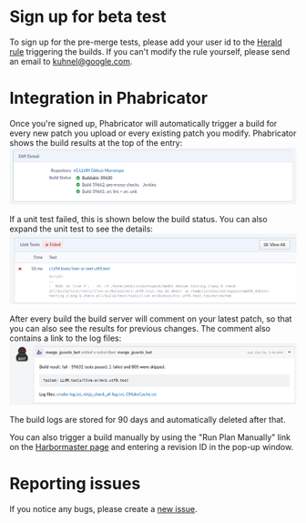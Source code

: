 # Sign up for beta test

To sign up for the pre-merge tests, please add your user id to the [Herald rule](https://reviews.llvm.org/H511) triggering the builds. If you can't modify the rule yourself, please send an email to [kuhnel@google.com](mailto:kuhnel@google.com?subject=pre-merge%20beta%20testing).


# Integration in Phabricator

Once you're signed up, Phabricator will automatically trigger a build for every new patch you upload or every existing patch you modify. Phabricator shows the build results at the top of the entry:
![build status](images/diff_detail.png)

If a unit test failed, this is shown below the build status. You can also expand the unit test to see the details:
![unit test results](images/unit_tests.png)

After every build the build server will comment on your latest patch, so that you can also see the results for previous changes. The comment also contains a link to the log files:
![bot comment](images/bot_comment.png)

The build logs are stored for 90 days and automatically deleted after that.

You can also trigger a build manually by using the "Run Plan Manually" link on the [Harbormaster page](https://reviews.llvm.org/harbormaster/plan/3/) and entering a revision ID in the pop-up window.

# Reporting issues

If you notice any bugs, please create a [new issue](https://github.com/google/llvm-premerge-checks/issues/new).
